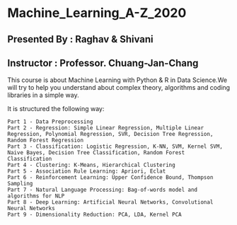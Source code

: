 # Machine_Learning_A-Z_2020
## Presented By : Raghav & Shivani
## Instructor : Professor. Chuang-Jan-Chang

This course is about Machine Learning with Python & R in Data Science.We will try to help you understand about complex theory, algorithms and coding libraries in a simple way.

It is structured the following way:

    Part 1 - Data Preprocessing
    Part 2 - Regression: Simple Linear Regression, Multiple Linear Regression, Polynomial Regression, SVR, Decision Tree Regression, Random Forest Regression
    Part 3 - Classification: Logistic Regression, K-NN, SVM, Kernel SVM, Naive Bayes, Decision Tree Classification, Random Forest Classification
    Part 4 - Clustering: K-Means, Hierarchical Clustering
    Part 5 - Association Rule Learning: Apriori, Eclat
    Part 6 - Reinforcement Learning: Upper Confidence Bound, Thompson Sampling
    Part 7 - Natural Language Processing: Bag-of-words model and algorithms for NLP
    Part 8 - Deep Learning: Artificial Neural Networks, Convolutional Neural Networks
    Part 9 - Dimensionality Reduction: PCA, LDA, Kernel PCA
